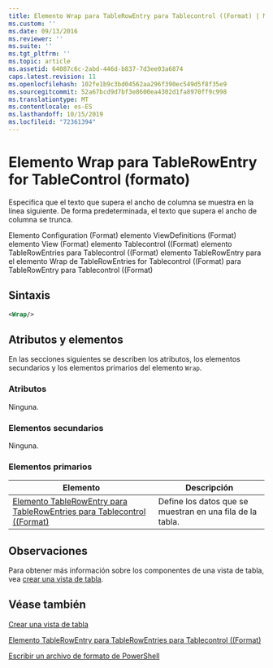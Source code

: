 ```yaml
---
title: Elemento Wrap para TableRowEntry para Tablecontrol ((Format) | Microsoft Docs
ms.custom: ''
ms.date: 09/13/2016
ms.reviewer: ''
ms.suite: ''
ms.tgt_pltfrm: ''
ms.topic: article
ms.assetid: 64087c6c-2abd-446d-b837-7d3ee03a6874
caps.latest.revision: 11
ms.openlocfilehash: 102fe1b9c3bd04562aa296f390ec549d5f8f35e9
ms.sourcegitcommit: 52a67bcd9d7bf3e8600ea4302d1fa8970ff9c998
ms.translationtype: MT
ms.contentlocale: es-ES
ms.lasthandoff: 10/15/2019
ms.locfileid: "72361394"
---
```

# <a name="wrap-element-for-tablerowentry-for-tablecontrol--format"></a>Elemento Wrap para TableRowEntry for TableControl (formato)

Especifica que el texto que supera el ancho de columna se muestra en la línea siguiente. De forma predeterminada, el texto que supera el ancho de columna se trunca.

Elemento Configuration (Format) elemento ViewDefinitions (Format) elemento View (Format) elemento Tablecontrol ((Format) elemento TableRowEntries para Tablecontrol ((Format) elemento TableRowEntry para el elemento Wrap de TableRowEntries for Tablecontrol ((Format) para TableRowEntry para Tablecontrol ((Format)

## <a name="syntax"></a>Sintaxis

```xml
<Wrap/>
```

## <a name="attributes-and-elements"></a>Atributos y elementos

En las secciones siguientes se describen los atributos, los elementos secundarios y los elementos primarios del elemento `Wrap`.

### <a name="attributes"></a>Atributos

Ninguna.

### <a name="child-elements"></a>Elementos secundarios

Ninguna.

### <a name="parent-elements"></a>Elementos primarios

|Elemento|Descripción|
|-------------|-----------------|
|[Elemento TableRowEntry para TableRowEntries para Tablecontrol ((Format)](./tablerowentry-element-for-tablerowentries-for-tablecontrol-format.md)|Define los datos que se muestran en una fila de la tabla.|

## <a name="remarks"></a>Observaciones

Para obtener más información sobre los componentes de una vista de tabla, vea [crear una vista de tabla](./creating-a-table-view.md).

## <a name="see-also"></a>Véase también

[Crear una vista de tabla](./creating-a-table-view.md)

[Elemento TableRowEntry para TableRowEntries para Tablecontrol ((Format)](./tablerowentry-element-for-tablerowentries-for-tablecontrol-format.md)

[Escribir un archivo de formato de PowerShell](./writing-a-powershell-formatting-file.md)
